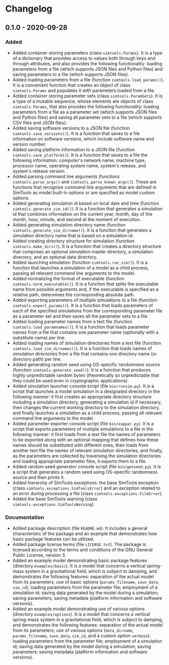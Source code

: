 Changelog
=========

0.1.0 - 2020-09-28
------------------

### Added

- Added container storing parameters (class `simtools.Params`). It is a type of
  a dictionary that provides access to values both through keys and through
  attributes, and also provides the following functionality: loading parameters
  from a file (which supports JSON files and Python files) and saving
  parameters to a file (which supports JSON files).
- Added loading parameters from a file (function `simtools.load_params()`). It
  is a convenient function that creates an object of class `simtools.Params`
  and populates it with parameters loaded from a file.
- Added container storing parameter sets (class `simtools.ParamSets`). It is a
  type of a mutable sequence, whose elements are objects of class
  `simtools.Params`, that also provides the following functionality: loading
  parameters from a file as a parameter set (which supports JSON files and
  Python files) and saving all parameter sets to a file (which supports CSV
  files and JSON files).
- Added saving software versions to a JSON file (function
  `simtools.save_versions()`). It is a function that saves to a file
  information on software versions, which include software name and version
  number.
- Added saving platform information to a JSON file (function
  `simtools.save_platform()`). It is a function that saves to a file the
  following information: computer's network name, machine type, processor name,
  operating system name, system's release, and system's release version.
- Added parsing command line arguments (functions `simtools.parse_args()` and
  `simtools.parse_known_args()`). These are functions that recognize command
  line arguments that are defined in SimTools as model built-in options or are
  specified as model custom options.
- Added generating simulation id based on local date and time (function
  `simtools.generate_sim_id()`). It is a function that generates a simulation
  id that combines information on the current year, month, day of the month,
  hour, minute, and second at the moment of execution.
- Added generating simulation directory name (function
  `simtools.generate_sim_dirname()`). It is a function that generates a
  simulation directory name that is based on a simulation id.
- Added creating directory structure for simulation (function
  `simtools.make_dirs()`). It is a function that creates a directory structure
  that comprises an optional simulation master directory, a simulation
  directory, and an optional data directory.
- Added launching simulation (function `simtools.run_sim()`). It is a function
  that launches a simulation of a model as a child process, passing all
  relevant command line arguments to the model.
- Added normalizing the format of executable (function
  `simtools.norm_executable()`). It is a function that splits the executable
  name from possible arguments and, if the executable is specified as a
  relative path, determines the corresponding absolute path.
- Added exporting parameters of multiple simulations to a file (function
  `simtools.export_params()`). It is a function that loads parameters of each
  of the specified simulations from the corresponding parameter file as a
  parameter set and then saves all the parameter sets to a file.
- Added loading parameter names from a text file (function
  `simtools.load_paramnames()`). It is a function that loads parameter names
  from a file that contains one parameter name (optionally with a substitute
  name) per line.
- Added loading names of simulation directories from a text file (function
  `simtools.load_sim_dirnames()`). It is a function that loads names of
  simulation directories from a file that contains one directory name (or
  directory path) per line.
- Added generating random seed using OS-specific randomness source (function
  `simtools.generate_seed()`). It is a function that produces highly
  unpredictable random bytes (theoretically so unpredictable that they could be
  used even in cryptographic applications).
- Added simulation launcher console script (file `bin/runsim.py`). It is a
  script that launches a model simulation in a designated directory in the
  following manner: it first creates an appropriate directory structure
  including a simulation directory, generating a simulation id if necessary,
  then changes the current working directory to the simulation directory, and
  finally launches a simulation as a child process, passing all relevant
  command line arguments to the model.
- Added parameter exporter console script (file `bin/exppar.py`). It is a
  script that exports parameters of multiple simulations to a file in the
  following manner: it first loads from a text file the names of parameters to
  be exported along with an optional mapping that defines how these names
  should be substituted with different ones, then loads from another text file
  the names of relevant simulation directories, and finally, as the parameters
  are collected by traversing the simulation directories and loading
  appropriate parameter files, it exports them to a file.
- Added random seed generator console script (file `bin/genseed.py`). It is a
  script that generates a random seed using OS-specific randomness source and
  then prints it.
- Added hierarchy of SimTools exceptions: the base SimTools exception (class
  `simtools.exceptions.SimToolsError`) and an exception related to an error
  during processing a file (class `simtools.exceptions.FileError`).
- Added the base SimTools warning (class
  `simtools.exceptions.SimToolsWarning`).

### Documentation

- Added package description (file `README.md`). It includes a general
  characteristic of the package and an example that demonstrates how basic
  package features can be utilized.
- Added package license terms (file `LICENSE.txt`). The package is licensed
  according to the terms and conditions of the GNU General Public License,
  version 3.
- Added an example model demonstrating basic package features (directory
  `examples/basic`). It is a model that concerns a vertical spring-mass system
  in a gravitational field, which is subject to damping, and demonstrates the
  following features: separation of the actual model from its parameters; use
  of basic options (`params_filename`, `save_data`, `sim_id`); loading
  parameters from the parameter file; employment of a simulation id; saving
  data generated by the model during a simulation; saving parameters; saving
  metadata (platform information and software versions).
- Added an example model demonstrating use of various options (directory
  `examples/options`). It is a model that concerns a vertical spring-mass
  system in a gravitational field, which is subject to damping, and
  demonstrates the following features: separation of the actual model from its
  parameters; use of various options (`data_dirname`, `params_filename`,
  `save_data`, `sim_id`, and a custom option `verbose`); loading parameters
  from the parameter file; employment of a simulation id; saving data generated
  by the model during a simulation; saving parameters; saving metadata
  (platform information and software versions).
